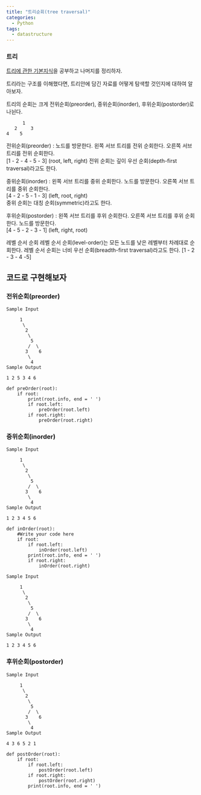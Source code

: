 ```yaml
---
title: "트리순회(tree traversal)"
categories:
  - Python
tags:
  - datastructure
---
```


### 트리
[트리에 관한 기본지식](https://monsieursongsong.tistory.com/6)을 공부하고 나머지를 정리하자.

트리라는 구조를 이해했다면, 트리안에 담긴 자료를 어떻게 탐색할 것인지에 대하여 알아보자.  

트리의 순회는 크게 전위순회(preorder), 중위순회(inorder), 후위순회(postorder)로 나뉜다.


          1
       2     3
    4    5

전위순회(preorder) : 노드를 방문한다. 왼쪽 서브 트리를 전위 순회한다. 오른쪽 서브 트리를 전위 순회한다.  
[1 - 2 - 4 - 5 - 3]  (root, left, right)
전위 순회는 깊이 우선 순회(depth-first traversal)라고도 한다.

중위순회(inorder) : 왼쪽 서브 트리를 중위 순회한다. 노드를 방문한다. 오른쪽 서브 트리를 중위 순회한다.  
[4 - 2 - 5 - 1 - 3] (left, root, right)  
중위 순회는 대칭 순회(symmetric)라고도 한다.

후위순회(postorder) : 왼쪽 서브 트리를 후위 순회한다. 오른쪽 서브 트리를 후위 순회한다. 노드를 방문한다.   
[4 - 5 - 2 - 3 - 1] (left, right, root)

레벨 순서 순회
레벨 순서 순회(level-order)는 모든 노드를 낮은 레벨부터 차례대로 순회한다. 레벨 순서 순회는 너비 우선 순회(breadth-first traversal)라고도 한다.
[1 - 2 - 3 - 4 -5]

## 코드로 구현해보자
### 전위순회(preorder)
```
Sample Input

     1
      \
       2
        \
         5
        /  \
       3    6
        \
         4  
Sample Output

1 2 5 3 4 6
```
```
def preOrder(root):
    if root:
        print(root.info, end = ' ')
        if root.left:
            preOrder(root.left)
        if root.right:
            preOrder(root.right)
```
### 중위순회(inorder)
```
Sample Input

     1
      \
       2
        \
         5
        /  \
       3    6
        \
         4  
Sample Output

1 2 3 4 5 6
```
```
def inOrder(root):
    #Write your code here
    if root:
        if root.left:
            inOrder(root.left)
        print(root.info, end = ' ')
        if root.right:
            inOrder(root.right)
```
```
Sample Input

     1
      \
       2
        \
         5
        /  \
       3    6
        \
         4  
Sample Output

1 2 3 4 5 6
```
### 후위순회(postorder)
```
Sample Input

     1
      \
       2
        \
         5
        /  \
       3    6
        \
         4
Sample Output

4 3 6 5 2 1
```
```
def postOrder(root):
    if root:
        if root.left:
            postOrder(root.left)
        if root.right:
            postOrder(root.right)
        print(root.info, end = ' ')
```
